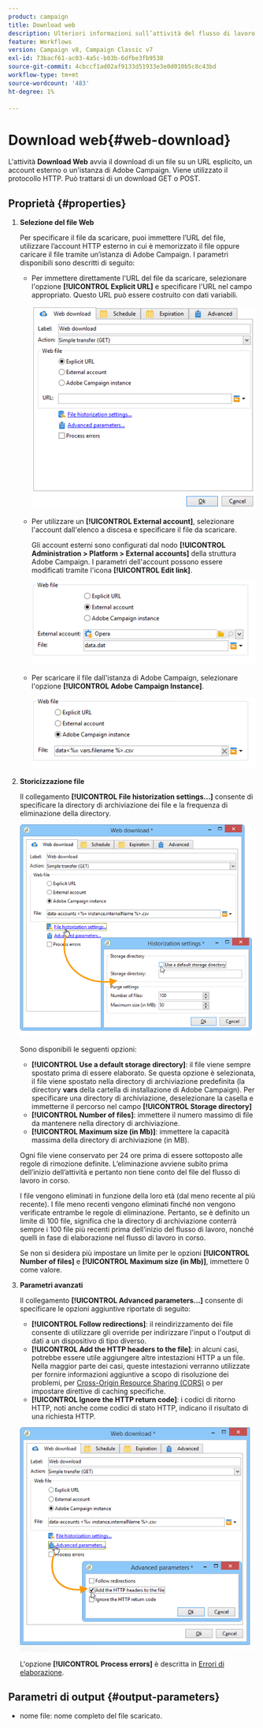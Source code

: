 ```yaml
---
product: campaign
title: Download web
description: Ulteriori informazioni sull’attività del flusso di lavoro Download web
feature: Workflows
version: Campaign v8, Campaign Classic v7
exl-id: 73bacf61-ac03-4a5c-b03b-6dfbe3fb9538
source-git-commit: 4cbccf1ad02af9133d51933e3e0d010b5c8c43bd
workflow-type: tm+mt
source-wordcount: '483'
ht-degree: 1%

---
```


# Download web{#web-download}



L&#39;attività **Download Web** avvia il download di un file su un URL esplicito, un account esterno o un&#39;istanza di Adobe Campaign. Viene utilizzato il protocollo HTTP. Può trattarsi di un download GET o POST.

## Proprietà {#properties}

1. **Selezione del file Web**

   Per specificare il file da scaricare, puoi immettere l’URL del file, utilizzare l’account HTTP esterno in cui è memorizzato il file oppure caricare il file tramite un’istanza di Adobe Campaign. I parametri disponibili sono descritti di seguito:

   * Per immettere direttamente l&#39;URL del file da scaricare, selezionare l&#39;opzione **[!UICONTROL Explicit URL]** e specificare l&#39;URL nel campo appropriato. Questo URL può essere costruito con dati variabili.

     ![](assets/download_web_edit.png)

   * Per utilizzare un **[!UICONTROL External account]**, selezionare l&#39;account dall&#39;elenco a discesa e specificare il file da scaricare.

     Gli account esterni sono configurati dal nodo **[!UICONTROL Administration > Platform > External accounts]** della struttura Adobe Campaign. I parametri dell&#39;account possono essere modificati tramite l&#39;icona **[!UICONTROL Edit link]**.

     ![](assets/download_web_edit_external.png)

   * Per scaricare il file dall&#39;istanza di Adobe Campaign, selezionare l&#39;opzione **[!UICONTROL Adobe Campaign Instance]**.

     ![](assets/download_web_edit_instance.png)

1. **Storicizzazione file**

   Il collegamento **[!UICONTROL File historization settings...]** consente di specificare la directory di archiviazione dei file e la frequenza di eliminazione della directory.

   ![](assets/download_web_edit_hist.png)

   Sono disponibili le seguenti opzioni:

   * **[!UICONTROL Use a default storage directory]**: il file viene sempre spostato prima di essere elaborato. Se questa opzione è selezionata, il file viene spostato nella directory di archiviazione predefinita (la directory **vars** della cartella di installazione di Adobe Campaign). Per specificare una directory di archiviazione, deselezionare la casella e immetterne il percorso nel campo **[!UICONTROL Storage directory]**
   * **[!UICONTROL Number of files]**: immettere il numero massimo di file da mantenere nella directory di archiviazione.
   * **[!UICONTROL Maximum size (in Mb)]**: immettere la capacità massima della directory di archiviazione (in MB).

   Ogni file viene conservato per 24 ore prima di essere sottoposto alle regole di rimozione definite. L’eliminazione avviene subito prima dell’inizio dell’attività e pertanto non tiene conto del file del flusso di lavoro in corso.

   I file vengono eliminati in funzione della loro età (dal meno recente al più recente). I file meno recenti vengono eliminati finché non vengono verificate entrambe le regole di eliminazione. Pertanto, se è definito un limite di 100 file, significa che la directory di archiviazione conterrà sempre i 100 file più recenti prima dell’inizio del flusso di lavoro, nonché quelli in fase di elaborazione nel flusso di lavoro in corso.

   Se non si desidera più impostare un limite per le opzioni **[!UICONTROL Number of files]** e **[!UICONTROL Maximum size (in Mb)]**, immettere 0 come valore.

1. **Parametri avanzati**

   Il collegamento **[!UICONTROL Advanced parameters...]** consente di specificare le opzioni aggiuntive riportate di seguito:

   * **[!UICONTROL Follow redirections]**: il reindirizzamento dei file consente di utilizzare gli override per indirizzare l&#39;input o l&#39;output di dati a un dispositivo di tipo diverso.
   * **[!UICONTROL Add the HTTP headers to the file]**: in alcuni casi, potrebbe essere utile aggiungere altre intestazioni HTTP a un file. Nella maggior parte dei casi, queste intestazioni verranno utilizzate per fornire informazioni aggiuntive a scopo di risoluzione dei problemi, per [Cross-Origin Resource Sharing (CORS)](https://developer.mozilla.org/docs/Web/HTTP/CORS) o per impostare direttive di caching specifiche.
   * **[!UICONTROL Ignore the HTTP return code]**: i codici di ritorno HTTP, noti anche come codici di stato HTTP, indicano il risultato di una richiesta HTTP.

   ![](assets/download_web_edit_advanced.png)

   L&#39;opzione **[!UICONTROL Process errors]** è descritta in [Errori di elaborazione](monitor-workflow-execution.md#processing-errors).

## Parametri di output {#output-parameters}

* nome file: nome completo del file scaricato.
